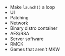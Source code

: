 * Make `launch()` a loop
* UI
* Patching
* Network
* Binary distro container
* AES/RSA
* Server software
* RMCK
* Games that aren't MKW
